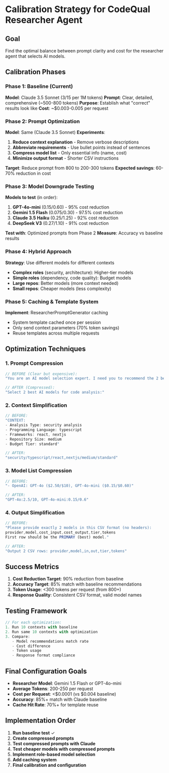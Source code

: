# Calibration Strategy for CodeQual Researcher Agent

## Goal
Find the optimal balance between prompt clarity and cost for the researcher agent that selects AI models.

## Calibration Phases

### Phase 1: Baseline (Current)
**Model**: Claude 3.5 Sonnet ($3/$15 per 1M tokens)
**Prompt**: Clear, detailed, comprehensive (~500-800 tokens)
**Purpose**: Establish what "correct" results look like
**Cost**: ~$0.003-0.005 per request

### Phase 2: Prompt Optimization
**Model**: Same (Claude 3.5 Sonnet)
**Experiments**:
1. **Reduce context explanation** - Remove verbose descriptions
2. **Abbreviate requirements** - Use bullet points instead of sentences
3. **Compress model list** - Only essential info (name, cost)
4. **Minimize output format** - Shorter CSV instructions

**Target**: Reduce prompt from 800 to 200-300 tokens
**Expected savings**: 60-70% reduction in cost

### Phase 3: Model Downgrade Testing
**Models to test** (in order):
1. **GPT-4o-mini** ($0.15/$0.60) - 95% cost reduction
2. **Gemini 1.5 Flash** ($0.075/$0.30) - 97.5% cost reduction
3. **Claude 3.5 Haiku** ($0.25/$1.25) - 92% cost reduction
4. **DeepSeek V3** ($0.27/$1.10) - 91% cost reduction

**Test with**: Optimized prompts from Phase 2
**Measure**: Accuracy vs baseline results

### Phase 4: Hybrid Approach
**Strategy**: Use different models for different contexts
- **Complex roles** (security, architecture): Higher-tier models
- **Simple roles** (dependency, code quality): Budget models
- **Large repos**: Better models (more context needed)
- **Small repos**: Cheaper models (less complexity)

### Phase 5: Caching & Template System
**Implement**: ResearcherPromptGenerator caching
- System template cached once per session
- Only send context parameters (70% token savings)
- Reuse templates across multiple requests

## Optimization Techniques

### 1. Prompt Compression
```javascript
// BEFORE (Clear but expensive):
"You are an AI model selection expert. I need you to recommend the 2 best AI models for a specific code analysis task."

// AFTER (Compressed):
"Select 2 best AI models for code analysis:"
```

### 2. Context Simplification
```javascript
// BEFORE:
"CONTEXT:
- Analysis Type: security analysis
- Programming Language: typescript
- Frameworks: react, nextjs
- Repository Size: medium
- Budget Tier: standard"

// AFTER:
"security/typescript/react,nextjs/medium/standard"
```

### 3. Model List Compression
```javascript
// BEFORE:
"- OpenAI: GPT-4o ($2.50/$10), GPT-4o-mini ($0.15/$0.60)"

// AFTER:
"GPT-4o:2.5/10, GPT-4o-mini:0.15/0.6"
```

### 4. Output Simplification
```javascript
// BEFORE:
"Please provide exactly 2 models in this CSV format (no headers):
provider,model,cost_input,cost_output,tier,tokens
First row should be the PRIMARY (best) model."

// AFTER:
"Output 2 CSV rows: provider,model,in,out,tier,tokens"
```

## Success Metrics

1. **Cost Reduction Target**: 90% reduction from baseline
2. **Accuracy Target**: 85% match with baseline recommendations
3. **Token Usage**: <300 tokens per request (from 800+)
4. **Response Quality**: Consistent CSV format, valid model names

## Testing Framework

```javascript
// For each optimization:
1. Run 10 contexts with baseline
2. Run same 10 contexts with optimization
3. Compare:
   - Model recommendations match rate
   - Cost difference
   - Token usage
   - Response format compliance
```

## Final Configuration Goals

- **Researcher Model**: Gemini 1.5 Flash or GPT-4o-mini
- **Average Tokens**: 200-250 per request
- **Cost per Request**: <$0.0001 (vs $0.004 baseline)
- **Accuracy**: 85%+ match with Claude baseline
- **Cache Hit Rate**: 70%+ for template reuse

## Implementation Order

1. **Run baseline test** ✓
2. **Create compressed prompts**
3. **Test compressed prompts with Claude**
4. **Test cheaper models with compressed prompts**
5. **Implement role-based model selection**
6. **Add caching system**
7. **Final calibration and configuration**
